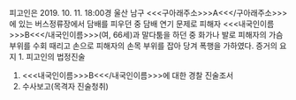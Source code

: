 피고인은 2019. 10. 11. 18:00경 울산 남구 <<<구아래주소>>>A<<</구아래주소>>>에 있는 버스정류장에서 담배를 피우던 중 담배 연기 문제로 피해자 <<<내국인이름>>>B<<</내국인이름>>>(여, 66세)과 말다툼을 하던 중 화가나 발로 피해자의 가슴 부위를 수회 때리고 손으로 피해자의 손목 부위를 잡아 당겨 폭행을 가하였다.
증거의 요지 1. 피고인의 법정진술
1. <<<내국인이름>>>B<<</내국인이름>>>에 대한 경찰 진술조서
1. 수사보고(목격자 진술청취)
